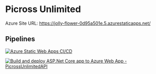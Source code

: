 # Picross Unlimited

Azure Site URL: https://jolly-flower-0d95a501e.5.azurestaticapps.net/

## Pipelines

[![Azure Static Web Apps CI/CD](https://github.com/JohanneJayde/Picross-Unlimited/actions/workflows/build_and_test_web.yml/badge.svg)](https://github.com/JohanneJayde/Picross-Unlimited/actions/workflows/build_and_test_web.yml)

[![Build and deploy ASP.Net Core app to Azure Web App - PicrossUnlimitedAPI](https://github.com/JohanneJayde/Picross-Unlimited/actions/workflows/build_and_test_api.yml/badge.svg)](https://github.com/JohanneJayde/Picross-Unlimited/actions/workflows/build_and_test_api.yml)
